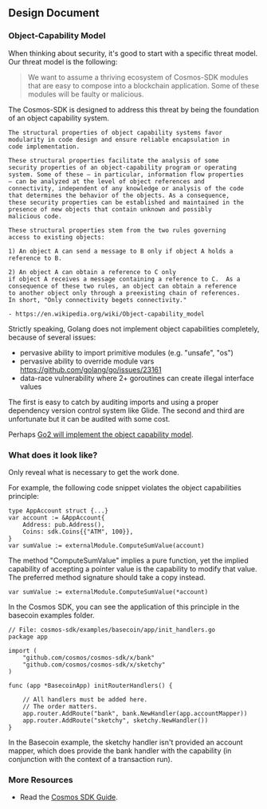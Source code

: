 ## Design Document

### Object-Capability Model

When thinking about security, it's good to start with a specific threat model.  Our threat model is the following:

> We want to assume a thriving ecosystem of Cosmos-SDK modules that are easy to compose into a blockchain application. Some of these modules will be faulty or malicious.

The Cosmos-SDK is designed to address this threat by being the foundation of an object capability system.

```
The structural properties of object capability systems favor
modularity in code design and ensure reliable encapsulation in
code implementation.

These structural properties facilitate the analysis of some
security properties of an object-capability program or operating
system. Some of these — in particular, information flow properties
— can be analyzed at the level of object references and
connectivity, independent of any knowledge or analysis of the code
that determines the behavior of the objects. As a consequence,
these security properties can be established and maintained in the
presence of new objects that contain unknown and possibly
malicious code.

These structural properties stem from the two rules governing
access to existing objects:

1) An object A can send a message to B only if object A holds a
reference to B.

2) An object A can obtain a reference to C only
if object A receives a message containing a reference to C.  As a
consequence of these two rules, an object can obtain a reference
to another object only through a preexisting chain of references.
In short, "Only connectivity begets connectivity."

- https://en.wikipedia.org/wiki/Object-capability_model
```

Strictly speaking, Golang does not implement object capabilities completely, because of several issues:

* pervasive ability to import primitive modules (e.g. "unsafe", "os")
* pervasive ability to override module vars https://github.com/golang/go/issues/23161
* data-race vulnerability where 2+ goroutines can create illegal interface values

The first is easy to catch by auditing imports and using a proper dependency version control system like Glide.  The second and third are unfortunate but it can be audited with some cost.

Perhaps [Go2 will implement the object capability model](https://github.com/golang/go/issues/23157).

### What does it look like?

Only reveal what is necessary to get the work done.

For example, the following code snippet violates the object capabilities principle:

```golang
type AppAccount struct {...}
var account := &AppAccount{
	Address: pub.Address(),
	Coins: sdk.Coins{{"ATM", 100}},
}
var sumValue := externalModule.ComputeSumValue(account)
```

The method "ComputeSumValue" implies a pure function, yet the implied capability of accepting a pointer value is the capability to modify that value.  The preferred method signature should take a copy instead.

```golang
var sumValue := externalModule.ComputeSumValue(*account)
```

In the Cosmos SDK, you can see the application of this principle in the basecoin examples folder.

```golang
// File: cosmos-sdk/examples/basecoin/app/init_handlers.go
package app

import (
	"github.com/cosmos/cosmos-sdk/x/bank"
	"github.com/cosmos/cosmos-sdk/x/sketchy"
)

func (app *BasecoinApp) initRouterHandlers() {

	// All handlers must be added here.
	// The order matters.
	app.router.AddRoute("bank", bank.NewHandler(app.accountMapper))
	app.router.AddRoute("sketchy", sketchy.NewHandler())
}
```

In the Basecoin example, the sketchy handler isn't provided an account mapper, which does provide the bank handler with the capability (in conjunction with the context of a transaction run).

### More Resources

* Read the [Cosmos SDK Guide](./guide.md).
